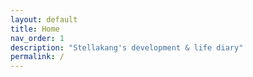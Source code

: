 ```yaml
---
layout: default
title: Home
nav_order: 1
description: "Stellakang's development & life diary"
permalink: /
---
```


